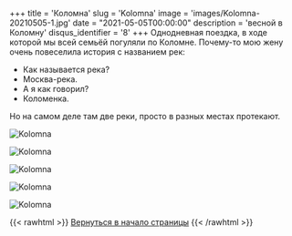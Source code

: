 +++
title = 'Коломна'
slug = 'Kolomna'
image = 'images/Kolomna-20210505-1.jpg'
date = "2021-05-05T00:00:00"
description = 'весной в Коломну'
disqus_identifier = '8'
+++
Однодневная поездка, в ходе которой мы всей семьёй погуляли по Коломне.
Почему-то мою жену очень повеселила история с названием рек:
- Как называется река?
- Москва-река.
- А я как говорил?
- Коломенка.
  
Но на самом деле там две реки, просто в разных местах протекают.

![Kolomna](/images/Kolomna-20210505-2.jpg)

![Kolomna](/images/Kolomna-20210505-3.jpg)

![Kolomna](/images/Kolomna-20210505-4.jpg)

![Kolomna](/images/Kolomna-20210505-5.jpg)

![Kolomna](/images/Kolomna-20210505-6.jpg)

{{< rawhtml >}}
<a href="#">Вернуться в начало страницы</a>
{{< /rawhtml >}}

